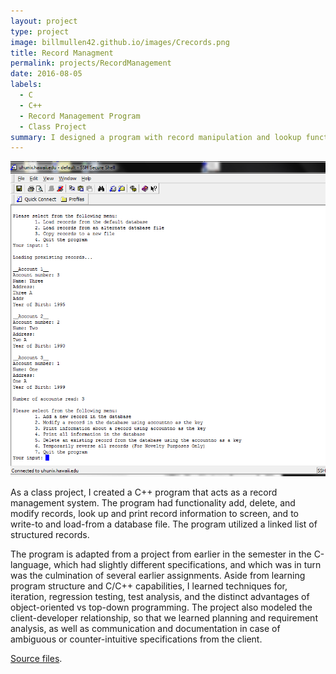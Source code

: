 ```yaml
---
layout: project
type: project
image: billmullen42.github.io/images/Crecords.png
title: Record Managment
permalink: projects/RecordManagement
date: 2016-08-05
labels:
  - C
  - C++
  - Record Management Program
  - Class Project
summary: I designed a program with record manipulation and lookup functionality in C++.
---
```


<img class="ui medium right floated rounded image" src="/images/Crecords.png">

As a class project, I created a C++ program that acts as a record management system. The program had functionality add, delete, and modify records, look up and print record information to screen, and to write-to and load-from a database file. The program utilized a linked list of structured records.

The program is adapted from a project from earlier in the semester in the C-language, which had slightly different specifications, and which was in turn was the culmination of several earlier assignments. Aside from learning program structure and C/C++ capabilities, I learned techniques for, iteration, regression testing, test analysis, and the distinct advantages of object-oriented vs top-down programming. The project also modeled the client-developer relationship, so that we learned planning and requirement analysis, as well as communication and documentation in case of ambiguous or counter-intuitive specifications from the client.

[Source files](https://github.com/billmullen42/ICS-212-Project-2).
